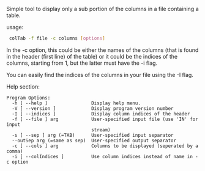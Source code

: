 Simple tool to display only a sub portion of the columns in a file containing
a table.

usage:
```bash
 colTab -f file -c columns [options]
```

In the -c option, this could be either the names of the columns (that is found
in the header (first line) of the table) or it could be the indices of the
columns, starting from 1, but the latter must have the -i flag.

You can easily find the indices of the columns in your file using the -I flag.

Help section:
```
Program Options:
  -h [ --help ]                Display help menu.
  -V [ --version ]             Display program version number
  -I [ --indices ]             Display column indices of the header
  -f [ --file ] arg            User-specified input file (use 'IN' for input
                               stream)
  -s [ --sep ] arg (=TAB)      User-specified input separator
  --outSep arg (=same as sep)  User-specified output separator
  -c [ --cols ] arg            Columns to be displayed (seperated by a comma)
  -i [ --colIndices ]          Use column indices instead of name in -c option

```
